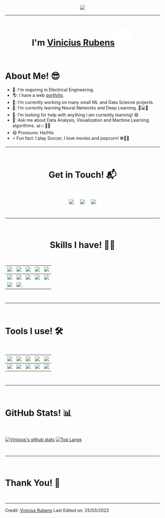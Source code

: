 <p align="center">
  <img src="https://miro.medium.com/max/2048/1*OohqW5DGh9CQS4hLY5FXzA.png" height="230"/>
</p>
<hr>
<h1 align="center">I'm <a href="https://github.com/ViniciusRubens">Vinicius Rubens<a><img src="https://github.com/Kathryn-Jie/Kathryn-Jie/blob/main/wave.gif" width="60px"/></h1>
<Br>
<h1>About Me! 😎</h1>

- 🏫: I'm majoring in Electrical Engineering.
- 🌎: I have a web <a href="https://viniciusrubens.github.io/devlinks">portfolio<a>.
- 🔭: I’m currently working on many small ML and Data Sciecne projects.
- 🌱: I’m currently learning Neural Networks and Deep Learning. 🧠💻🤖
- 🤔: I’m looking for help with anything I am currently learning! 😅
- 💬: Ask me about Data Analysis, Visualization and Machine Learning algorithms. 📊📈🤖🧠
- 😄  Pronouns: He/His
- ⚡  Fun fact: I play Soccer, I love movies and popcorn! ⚽🎥🍿
  
<hr>
<Br>
<h1 align="center">Get in Touch! 📬</h1>
<Br>
<p align="center">
<a href="https://www.linkedin.com/in/vinicius-rubens/" target="blank"><img align="center" src="https://img.shields.io/badge/-Vinicius%20Rubens-blue?style=for-the-badge&logo=linkedin&logoColor=white" /></a> &nbsp;&nbsp;&nbsp;  <a href="mailto:viniciusrubensoliveira@gmail.com" target="blank"><img align="center" src="https://img.shields.io/badge/-viniciusrubensoliveira%40gmail.com-red?style=for-the-badge&logo=gmail&logoColor=white" /></a>    &nbsp;&nbsp;&nbsp;       <a href="https://github.com/ViniciusRubens" target="blank"><img align="center" src="https://img.shields.io/badge/-Vinicius%20Rubens-%09%23000000?style=for-the-badge&logo=github&logoColor=white" /></a>
</p>
  
<Br>
<hr>
<Br>
<h1 align="center">Skills I have! 🤸‍♂</h1>
<Br>
  
|![](https://img.shields.io/badge/Machine%20Learning-brightgreen?style=for-the-badge)|![](https://img.shields.io/badge/ML-Supervized%20Learning-brightgreen?style=for-the-badge)|![](https://img.shields.io/badge/ML-Unsupervized%20Learning-brightgreen?style=for-the-badge)|![](https://img.shields.io/badge/Data%20Analysis-red?style=for-the-badge)|![](https://img.shields.io/badge/DA-Web%20Scraping-red?style=for-the-badge)|
|---|---|---|---|---|
|![](https://img.shields.io/badge/DA-Dashboards-red?style=for-the-badge)|![](https://img.shields.io/badge/Data%20Science-blue?style=for-the-badge)|![](https://img.shields.io/badge/DS-Data%20Cleaning-blue?style=for-the-badge)|![](https://img.shields.io/badge/DS-Data%20Analysis-blue?style=for-the-badge)|![](https://img.shields.io/badge/DS-Data%20Visualization-blue?style=for-the-badge)
|![](https://img.shields.io/badge/And%20More!-yellow?style=for-the-badge)|![](https://img.shields.io/badge/And%20More!-yellow?style=for-the-badge)|
  
<Br>
<hr>
<Br>
<h1>Tools I use! 🛠️</h1>
<Br>
 
|![](https://img.shields.io/badge/Python-FFD43B?style=for-the-badge&logo=python&logoColor=darkgreen)|![](https://img.shields.io/badge/TensorFlow-FF6F00?style=for-the-badge&logo=TensorFlow&logoColor=white)|![](https://img.shields.io/badge/scikit_learn-F7931E?style=for-the-badge&logo=scikit-learn&logoColor=white)|![](https://img.shields.io/badge/Keras-D00000?style=for-the-badge&logo=Keras&logoColor=white)|![](https://img.shields.io/badge/Jupyter-F37626.svg?&style=for-the-badge&logo=Jupyter&logoColor=white)|
|---|---|---|---|---|
|![](https://img.shields.io/badge/conda-342B029.svg?&style=for-the-badge&logo=anaconda&logoColor=white)|![](https://img.shields.io/badge/Pandas-2C2D72?style=for-the-badge&logo=pandas&logoColor=white)|![](https://img.shields.io/badge/Numpy-777BB4?style=for-the-badge&logo=numpy&logoColor=white)|![](https://img.shields.io/badge/Matplotlib-239120?style=for-the-badge&logo=plotly&logoColor=white)|![](https://img.shields.io/badge/And%20More!-yellow?style=for-the-badge)|


<Br>
<hr>
<Br>
<h1>GitHub Stats! 📊</h1>
<Br>
  
[![Vinicius's github stats](https://github-readme-stats.vercel.app/api?username=ViniciusRubens&show_icons=true&theme=merko)](https://github.com/ViniciusRubens/github-readme-stats) [![Top Langs](https://github-readme-stats.vercel.app/api/top-langs/?username=ViniciusRubens&layout=compact&theme=merko)](https://github.com/ViniciusRubens/github-readme-stats)
  
<Br>
<hr>
<Br>
<h1>Thank You! 🤵 </h1>
<Br>

------

  
Credit: [Vinicius Rubens](https://github.com/ViniciusRubens)
Last Edited on: 25/03/2022
